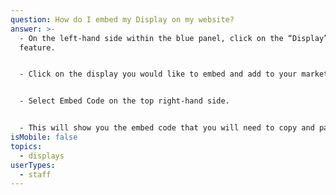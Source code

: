 ```yaml
---
question: How do I embed my Display on my website?
answer: >-
  - On the left-hand side within the blue panel, click on the “Display”
  feature. 


  - Click on the display you would like to embed and add to your marketing website.


  - Select Embed Code on the top right-hand side.


  - This will show you the embed code that you will need to copy and paste into your website. 
isMobile: false
topics:
  - displays
userTypes:
  - staff
---
```

